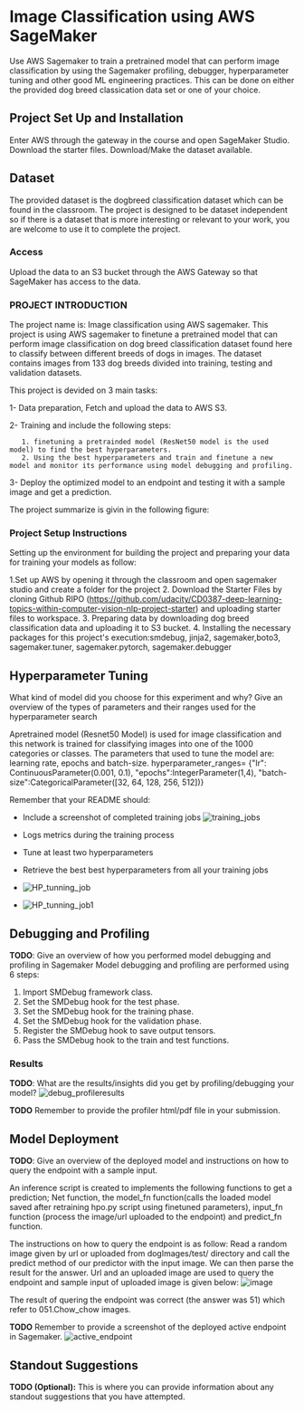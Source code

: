 # Image Classification using AWS SageMaker

Use AWS Sagemaker to train a pretrained model that can perform image classification by using the Sagemaker profiling, debugger, hyperparameter tuning and other good ML engineering practices. This can be done on either the provided dog breed classication data set or one of your choice.

## Project Set Up and Installation
Enter AWS through the gateway in the course and open SageMaker Studio. 
Download the starter files.
Download/Make the dataset available. 

## Dataset
The provided dataset is the dogbreed classification dataset which can be found in the classroom.
The project is designed to be dataset independent so if there is a dataset that is more interesting or relevant to your work, you are welcome to use it to complete the project.

### Access
Upload the data to an S3 bucket through the AWS Gateway so that SageMaker has access to the data. 

### PROJECT INTRODUCTION
The project name is: Image classification using AWS sagemaker. This project is using AWS sagemaker to finetune a pretrained model that can perform image classification
on dog breed classification dataset found here  to classify between different breeds of dogs in images. The dataset contains images from 133 dog breeds divided into training, testing and validation datasets.

This project is devided on 3 main tasks:

1- Data preparation, Fetch and upload the data to AWS S3.

2- Training and include the following steps:

       1. finetuning a pretrainded model (ResNet50 model is the used model) to find the best hyperparameters.
       2. Using the best hyperparameters and train and finetune a new model and monitor its performance using model debugging and profiling.
       
3- Deploy the optimized model to an endpoint and testing it with a sample image and get a prediction.

The project summarize is givin in the following figure:

### Project Setup Instructions
Setting up the environment for building the project and preparing your data for training your models as follow:

1.Set up AWS by opening it through the classroom and open sagemaker studio and create a folder for the project
2. Download the Starter Files by cloning Github RIPO (https://github.com/udacity/CD0387-deep-learning-topics-within-computer-vision-nlp-project-starter) and uploading starter files to workspace.
3. Preparing data by downloading dog breed classification data and uploading it to S3 bucket.
4. Installing the necessary packages  for this project's execution:smdebug, jinja2, sagemaker,boto3, sagemaker.tuner, sagemaker.pytorch, sagemaker.debugger





## Hyperparameter Tuning
What kind of model did you choose for this experiment and why? Give an overview of the types of parameters and their ranges used for the hyperparameter search

Apretrained model (Resnet50 Model) is used for image classification and this network is trained for classifying images into one of the 1000 categories or classes. 
The parameters that used to tune the model are: learning rate, epochs and batch-size. 
hyperparameter_ranges= {"lr": ContinuousParameter(0.001, 0.1),
                        "epochs":IntegerParameter(1,4),
                        "batch-size":CategoricalParameter([32, 64, 128, 256, 512])}
                        

Remember that your README should:
- Include a screenshot of completed training jobs
![training_jobs](https://user-images.githubusercontent.com/81697137/226155910-e816f388-725f-40fe-9ac6-bbc28c7fbf85.png)

- Logs metrics during the training process
- Tune at least two hyperparameters
- Retrieve the best best hyperparameters from all your training jobs
- ![HP_tunning_job](https://user-images.githubusercontent.com/81697137/226155945-86d2d02b-1fbb-4c69-af91-d00ecdd00271.png)
- ![HP_tunning_job1](https://user-images.githubusercontent.com/81697137/226157196-c43b5703-7294-4afe-8612-906d3e2d7837.png)




## Debugging and Profiling
**TODO**: Give an overview of how you performed model debugging and profiling in Sagemaker
Model debugging and profiling are performed using 6 steps:
 1. Import SMDebug framework class.
 2. Set the SMDebug hook for the test phase.
 3. Set the SMDebug hook for the training phase.
 4. Set the SMDebug hook for the validation phase.
 5. Register the SMDebug hook to save output tensors.
 6. Pass the SMDebug hook to the train and test functions.

### Results
**TODO**: What are the results/insights did you get by profiling/debugging your model?
![debug_profileresults](https://user-images.githubusercontent.com/81697137/226156234-249ccf25-8e8d-43b4-a3ee-51282dd5a75c.png)


**TODO** Remember to provide the profiler html/pdf file in your submission.


## Model Deployment
**TODO**: Give an overview of the deployed model and instructions on how to query the endpoint with a sample input.

An inference script is created to implements the following functions to get a prediction; Net function, the model_fn function(calls the loaded model saved after retraining hpo.py script using finetuned parameters), input_fn function (process the image/url uploaded to the endpoint) and predict_fn function.

The instructions on how to query the endpoint is as follow:
Read a random image given by url or uploaded from dogImages/test/ directory and call the predict method of our predictor with the input image. We can then parse the result for the answer. Url and an uploaded image are used to query the endpoint and sample input of uploaded image is given below:
![image](https://user-images.githubusercontent.com/81697137/226215650-08218eb0-c548-4a86-8fac-93432c78c322.png)

The result of quering the endpoint was correct (the answer was 51) which refer to 051.Chow_chow images.
 
 

**TODO** Remember to provide a screenshot of the deployed active endpoint in Sagemaker.
![active_endpoint](https://user-images.githubusercontent.com/81697137/226156285-75901835-f9b7-4d99-bf95-43781c15db6a.png)


## Standout Suggestions
**TODO (Optional):** This is where you can provide information about any standout suggestions that you have attempted.
